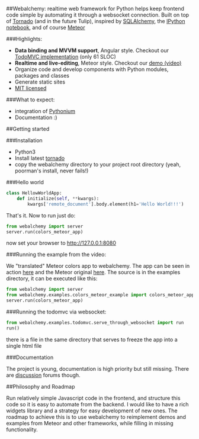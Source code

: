 ##Webalchemy: realtime web framework for Python
helps keep frontend code simple by automating it through a websocket connection. Built on top of [Tornado](http://www.tornadoweb.org/en/stable/) (and in the future Tulip), inspired by [SQLAlchemy](http://www.sqlalchemy.org/), the [IPython notebook](http://ipython.org/), and of course [Meteor](http://www.meteor.com/)

###Highlights:

- __Data binding and MVVM support__, Angular style. Checkout our [TodoMVC implementation](http://skariel.org/webalchemy/todomvc.html) (only 61 SLOC)
- __Realtime and live-editing__, Meteor style. Checkout our [demo (video)](https://vimeo.com/74150054)
- Organize code and develop components with Python modules, packages and classes
- Generate static sites
- [MIT licensed](LICENSE.txt)

###What to expect:

- integration of [Pythonium](https://github.com/pythonium/pythonium)
- Documentation :)

##Getting started

###Installation

* Python3
* Install latest [tornado](http://www.tornadoweb.org/en/stable/#installation)
* copy the webalchemy directory to your project root directory (yeah, poorman's install, never fails!)

###Hello world

```python
class HellowWorldApp:
    def initialize(self, **kwargs):
        kwargs['remote_document'].body.element(h1='Hello World!!!')
```

That's it. Now to run just do:

```python
from webalchemy import server
server.run(colors_meteor_app) 
```

now set your browser to http://127.0.0.1:8080

###Running the example from the video:

We "translated" Meteor colors app to webalchemy. The app can be seen in action [here](https://vimeo.com/74150054) and the Meteor original [here](http://www.meteor.com/screencast). The source is in the examples directory, it can be executed like this:

```python
from webalchemy import server
from webalchemy.examples.colors_meteor_example import colors_meteor_app
server.run(colors_meteor_app) 
```

###Running the todomvc via websocket:

```python
from webalchemy.examples.todomvc.serve_through_websocket import run
run()
```

there is a file in the same directory that serves to freeze the app into a single html file

###Documentation

The project is young, documentation is high priority but still missing. There are [discussion](https://groups.google.com/forum/#!forum/webalchemy/) forums though.

##Philosophy and Roadmap

Run relatively simple Javascript code in the frontend, and structure this code so it is easy to automate from the backend. I would like to have a rich widgets library and a strategy for easy development of new ones. The roadmap to achieve this is to use webalchemy to reimplement demos and examples from Meteor and other frameworks, while filling in missing functionality.
